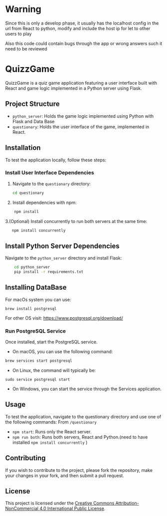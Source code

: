 # Warning

Since this is only a develop phase, it usually has the localhost config in the url from React to python, modify and include the host ip for let to other users to play

Also this code could contain bugs through the app or wrong answers such it need to be reviewed

# QuizzGame

QuizzGame is a quiz game application featuring a user interface built with React and game logic implemented in a Python server using Flask.

## Project Structure

- `python_server`: Holds the game logic implemented using Python with Flask and Data Base 
- `questionary`: Holds the user interface of the game, implemented in React.

## Installation

To test the application locally, follow these steps:

### Install User Interface Dependencies

1. Navigate to the `questionary` directory:
   ```sh
   cd questionary   
    ```
2. Install dependencies with npm:
```sh 
    npm install
```
3.(Optional) Install concurrently to run both servers at the same time:
```sh
   npm install concurrently
```

## Install Python Server Dependencies

Navigate to the `python_server` directory and install Flask:

```sh
    cd python_server
    pip install -r requirements.txt
```

## Installing DataBase
For macOs system you can use:
```
brew install postgresql
```

For other OS visit: https://www.postgresql.org/download/

### Run PostgreSQL Service
Once installed, start the PostgreSQL service. 
* On macOS, you can use the following command:
```sh
brew services start postgresql
```
* On Linux, the command will typically be:
```
sudo service postgresql start
```

* On Windows, you can start the service through the Services application.


## Usage

To test the application, navigate to the questionary directory and use one of the following commands:
From `/questionary`

* `npm start`: Runs only the React server.
* `npm run both`: Runs both servers, React and Python.(need to have installed `npm install concurrently` )

## Contributing

If you wish to contribute to the project, please fork the repository, make your changes in your fork, and then submit a pull request.

## License

This project is licensed under the [Creative Commons Attribution-NonCommercial 4.0 International Public License](./LICENSE).
